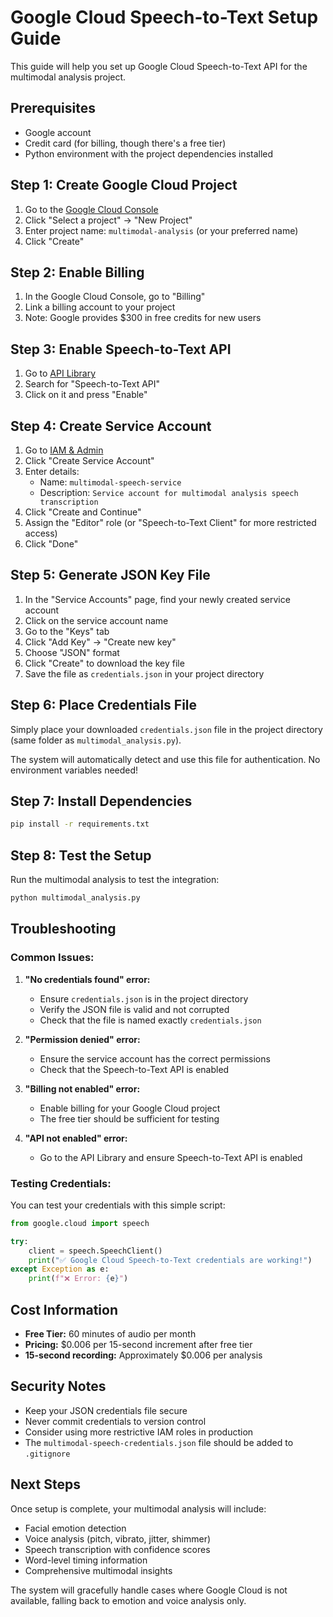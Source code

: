 # Google Cloud Speech-to-Text Setup Guide

This guide will help you set up Google Cloud Speech-to-Text API for the multimodal analysis project.

## Prerequisites

- Google account
- Credit card (for billing, though there's a free tier)
- Python environment with the project dependencies installed

## Step 1: Create Google Cloud Project

1. Go to the [Google Cloud Console](https://console.cloud.google.com/)
2. Click "Select a project" → "New Project"
3. Enter project name: `multimodal-analysis` (or your preferred name)
4. Click "Create"

## Step 2: Enable Billing

1. In the Google Cloud Console, go to "Billing"
2. Link a billing account to your project
3. Note: Google provides $300 in free credits for new users

## Step 3: Enable Speech-to-Text API

1. Go to [API Library](https://console.cloud.google.com/apis/library)
2. Search for "Speech-to-Text API"
3. Click on it and press "Enable"

## Step 4: Create Service Account

1. Go to [IAM & Admin](https://console.cloud.google.com/iam-admin/serviceaccounts)
2. Click "Create Service Account"
3. Enter details:
   - Name: `multimodal-speech-service`
   - Description: `Service account for multimodal analysis speech transcription`
4. Click "Create and Continue"
5. Assign the "Editor" role (or "Speech-to-Text Client" for more restricted access)
6. Click "Done"

## Step 5: Generate JSON Key File

1. In the "Service Accounts" page, find your newly created service account
2. Click on the service account name
3. Go to the "Keys" tab
4. Click "Add Key" → "Create new key"
5. Choose "JSON" format
6. Click "Create" to download the key file
7. Save the file as `credentials.json` in your project directory

## Step 6: Place Credentials File

Simply place your downloaded `credentials.json` file in the project directory (same folder as `multimodal_analysis.py`).

The system will automatically detect and use this file for authentication. No environment variables needed!

## Step 7: Install Dependencies

```bash
pip install -r requirements.txt
```

## Step 8: Test the Setup

Run the multimodal analysis to test the integration:

```bash
python multimodal_analysis.py
```

## Troubleshooting

### Common Issues:

1. **"No credentials found" error:**
   - Ensure `credentials.json` is in the project directory
   - Verify the JSON file is valid and not corrupted
   - Check that the file is named exactly `credentials.json`

2. **"Permission denied" error:**
   - Ensure the service account has the correct permissions
   - Check that the Speech-to-Text API is enabled

3. **"Billing not enabled" error:**
   - Enable billing for your Google Cloud project
   - The free tier should be sufficient for testing

4. **"API not enabled" error:**
   - Go to the API Library and ensure Speech-to-Text API is enabled

### Testing Credentials:

You can test your credentials with this simple script:

```python
from google.cloud import speech

try:
    client = speech.SpeechClient()
    print("✅ Google Cloud Speech-to-Text credentials are working!")
except Exception as e:
    print(f"❌ Error: {e}")
```

## Cost Information

- **Free Tier:** 60 minutes of audio per month
- **Pricing:** $0.006 per 15-second increment after free tier
- **15-second recording:** Approximately $0.006 per analysis

## Security Notes

- Keep your JSON credentials file secure
- Never commit credentials to version control
- Consider using more restrictive IAM roles in production
- The `multimodal-speech-credentials.json` file should be added to `.gitignore`

## Next Steps

Once setup is complete, your multimodal analysis will include:
- Facial emotion detection
- Voice analysis (pitch, vibrato, jitter, shimmer)
- Speech transcription with confidence scores
- Word-level timing information
- Comprehensive multimodal insights

The system will gracefully handle cases where Google Cloud is not available, falling back to emotion and voice analysis only.

